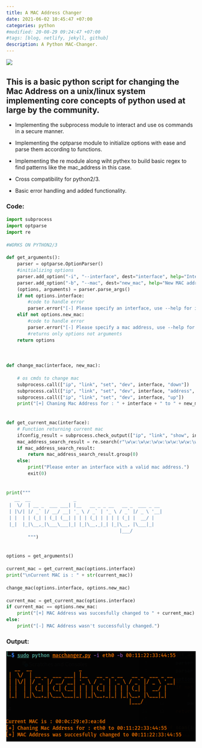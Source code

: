 ```yaml
---
title: A MAC Address Changer
date: 2021-06-02 10:45:47 +07:00
categories: python
#modified: 20-08-29 09:24:47 +07:00
#tags: [blog, netlify, jekyll, github]
description: A Python MAC-Changer.
---
```


<p align="left">
 <img src="https://pics.me.me/thumb_airport-wifi-expires-me-changes-my-mac-address-airport-wifi-56785626.png">
</p>


## This is a basic python script for changing the Mac Address on a unix/linux system implementing core concepts of python used at large by the community.  

 
- Implementing the subprocess module to interact and use os commands in a secure manner.

- Implementing the optparse module to initialize options with ease and parse them according to functions. 

- Implementing the re module along wiht pythex to build basic regex to find patterns like the mac_address in this case.

- Cross compatibility for python2/3.

- Basic error handling and added functionality.


### Code:


```python
import subprocess
import optparse
import re

#WORKS ON PYTHON2/3

def get_arguments():
    parser = optparse.OptionParser()
    #initializing options
    parser.add_option("-i", "--interface", dest="interface", help="Interface to change the Mac Address")
    parser.add_option("-b", "--mac", dest="new_mac", help="New MAC address to use")
    (options, arguments) = parser.parse_args()
    if not options.interface:
        #code to handle error
        parser.error("[-] Please specify an interface, use --help for info.")
    elif not options.new_mac:
        #code to handle error
        parser.error("[-] Please specify a mac address, use --help for info.")
        #returns only options not arguments
    return options



def change_mac(interface, new_mac):

    # os cmds to change mac
    subprocess.call(["ip", "link", "set", "dev", interface, "down"])
    subprocess.call(["ip", "link", "set", "dev", interface, "address", new_mac])
    subprocess.call(["ip", "link", "set", "dev", interface, "up"])
    print("[+] Chaning Mac Address for : " + interface + " to " + new_mac)


def get_current_mac(interface):
    # Function returning current mac
    ifconfig_result = subprocess.check_output(["ip", "link", "show", interface]).decode("utf-8")
    mac_address_search_result = re.search(r"\w\w:\w\w:\w\w:\w\w:\w\w:\w\w", ifconfig_result)
    if mac_address_search_result:
        return mac_address_search_result.group(0)
    else:
        print("Please enter an interface with a valid mac address.")
        exit(0)


print("""
   __  __                _                                 
 |  \/  | __ _  ___ ___| |__   __ _ _ __   __ _  ___ _ __ 
 | |\/| |/ _` |/ __/ __| '_ \ / _` | '_ \ / _` |/ _ \ '__|
 | |  | | (_| | (_| (__| | | | (_| | | | | (_| |  __/ |   
 |_|  |_|\__,_|\___\___|_| |_|\__,_|_| |_|\__, |\___|_|   
                                          |___/           
        """)


options = get_arguments()

current_mac = get_current_mac(options.interface)
print("\nCurrent MAC is : " + str(current_mac))

change_mac(options.interface, options.new_mac)

current_mac = get_current_mac(options.interface)
if current_mac == options.new_mac:
    print("[+] MAC Address was succesfully changed to " + current_mac)
else:
    print("[-] MAC Address wasn't successfully changed.")

```

### Output:

![Image](macchanger.png)
